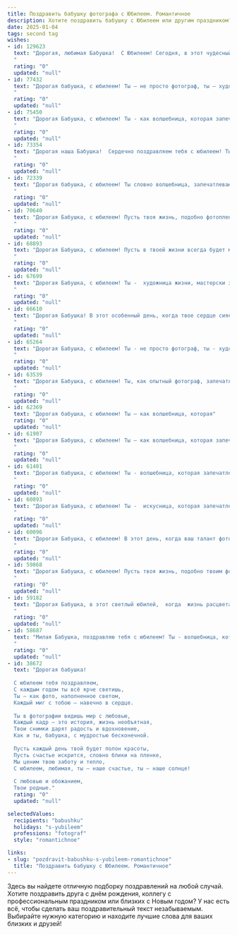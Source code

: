 ```yaml
---
title: Поздравить бабушку фотографа с Юбилеем. Романтичное
description: Хотите поздравить бабушку с Юбилеем или другим праздником? Наш ИИ создаст незабываемое поздравление, а вы обязательно выделитесь среди других.  
date: 2025-01-04
tags: second tag
wishes:
- id: 129623
  text: "Дорогая, любимая Бабушка!  С Юбилеем! Сегодня, в этот чудесный день,  я хочу поздравить тебя,  мастерицу света и теней,  чудесную фотографа,  с твоим замечательным праздником!  Пусть твоя жизнь будет такой же яркой и неповторимой, как фотографии, которые ты создаёшь.  Пусть каждый день дарит тебе радость, вдохновение и любовь,  а твой объектив всегда будет улавливать самые прекрасные моменты.  Счастья тебе, крепкого здоровья и долгих лет жизни, наполненных  теплотой и светом!
  "
  rating: "0"
  updated: "null"
- id: 77432
  text: "Дорогая бабушка, с юбилеем! Ты – не просто фотограф, ты – художник, который запечатлевает самые светлые моменты нашей жизни. Твои снимки – это волшебные мгновения, застывшие во времени.  Желаю тебе  множество новых, ярких кадров и бесконечного счастья!
  "
  rating: "0"
  updated: "null"
- id: 75450
  text: "Дорогая Бабушка, с юбилеем! Ты - как волшебница, которая запечатлевает мгновения жизни, не только на фотоплёнку, но и в наших сердцах. Пусть твоя любовь к фотографии всегда будет яркой и вдохновляющей!
  "
  rating: "0"
  updated: "null"
- id: 73354
  text: "Дорогая наша Бабушка!  Сердечно поздравляем тебя с юбилеем! Ты – наша муза, вдохновляющая нас на творчество, как ты когда-то вдохновила мир своим фотоискусством. Пусть твой талант продолжает цвести, а жизнь будет наполнена яркими кадрами счастья!
  "
  rating: "0"
  updated: "null"
- id: 72339
  text: "Дорогая бабушка, с юбилеем! Ты словно волшебница, запечатлевающая на пленке самые яркие моменты жизни,  твои фотографии – это не просто снимки, это история любви, радости и тепла.  Пусть твой талант и страсть к фотографии продолжают дарить свет и вдохновение на долгие годы!
  "
  rating: "0"
  updated: "null"
- id: 70640
  text: "Дорогая Бабушка, с юбилеем! Пусть твоя жизнь, подобно фотопленке, будет полна ярких моментов, которые ты с любовью запечатлеваешь в своей памяти. Желаю тебе бесконечного счастья, крепкого здоровья и вдохновения, чтобы твой талант фотографа продолжал дарить миру красоту и свет!
  "
  rating: "0"
  updated: "null"
- id: 68893
  text: "Дорогая Бабушка, с юбилеем! Пусть в твоей жизни всегда будет место для ярких моментов, запечатленных в твоих фотографиях – как живых свидетельствах твоей любви и заботы. Желаю тебе  здоровья, счастья и вдохновения, чтобы ты  продолжала дарить нам  радость своими талантами долгие-долгие годы!
  "
  rating: "0"
  updated: "null"
- id: 67699
  text: "Дорогая Бабушка, с юбилеем! Ты -  художница жизни, мастерски запечатляющая самые яркие моменты. Твоя любовь к фотографии, как волшебная кисть, рисует в памяти  незабываемые портреты счастья, создавая уникальную летопись нашей семьи. Пусть в твоей жизни всегда будут тепло, свет и вдохновение, а объектив камеры навсегда останется  зеркалом радости и любви!
  "
  rating: "0"
  updated: "null"
- id: 66610
  text: "Дорогая Бабушка! В этот особенный день, когда твое сердце сияет как хрустальная линза, а взгляд ловит каждый миг, позволь мне поздравить тебя с Юбилеем! Ты – волшебница, которая запечатлевает моменты жизни в нежных оттенках,  как опытный фотограф,  ловко управляющий светом и тенью. Пусть твоё сердце всегда будет окружено любовью, а душа –  наполнена счастьем и вдохновением!
  "
  rating: "0"
  updated: "null"
- id: 65264
  text: "Дорогая Бабушка, с юбилеем! Ты - не просто фотограф, ты - художник, который запечатлевает самые драгоценные моменты жизни, окутывая их волшебством света и цвета. Твои фотографии - это не просто снимки, а истории, рассказанные через объектив твоего сердца. Пусть каждый новый день будет полон ярких красок и счастливых мгновений, которые ты будешь продолжать ловить своим мастерством! 🙏❤️
  "
  rating: "0"
  updated: "null"
- id: 63539
  text: "Дорогая Бабушка, с юбилеем! Ты, как опытный фотограф, запечатлела в памяти множество прекрасных мгновений нашей жизни, запечатлевая их в своих снимках, полных любви и тепла. Пусть твоя жизнь будет такой же яркой и насыщенной, как твоя работа, а каждый день будет наполнен радостью и счастьем!
  "
  rating: "0"
  updated: "null"
- id: 62369
  text: "Дорогая бабушка, с юбилеем! Ты – как волшебница, которая"
  rating: "0"
  updated: "null"
- id: 61907
  text: "Дорогая Бабушка, с юбилеем! Ты – как волшебница, которая запечатлела на фотографиях самые яркие моменты нашей жизни. Пусть твоя душа всегда будет полна творческой энергии, а глаза светятся радостью и любовью!
  "
  rating: "0"
  updated: "null"
- id: 61401
  text: "Дорогая бабушка, с юбилеем! Ты - волшебница, которая запечатлела самые яркие моменты нашей жизни, как прекрасными фотоснимками, так и в наших сердцах. Пусть каждый день будет полон света, любви и творческих вдохновений!
  "
  rating: "0"
  updated: "null"
- id: 60893
  text: "Дорогая Бабушка, с юбилеем! Ты -  искусница, которая запечатлела самые ценные мгновения нашей жизни, мастерски поймав свет в глазах и улыбки на лицах. Твоя работа - это не просто фотографии, а целые истории, полные любви и тепла. Пусть каждый новый день будет полон вдохновения, а твои снимки продолжают радовать мир своей красотой и душевностью!
  "
  rating: "0"
  updated: "null"
- id: 60096
  text: "Дорогая Бабушка, с юбилеем! В этот день, когда ваш талант фотографа запечатлел столько прекрасных моментов, позвольте мне сказать, что ваша жизнь – это целая фотогалерея, наполненная любовью, теплом и счастьем, которые вы дарите нам каждый день. Пусть ваша душа всегда будет такой же светлой и чистой, как ваши снимки, а ваш взгляд – таким же ясным и проникновенным, как объектив вашей камеры!
  "
  rating: "0"
  updated: "null"
- id: 59868
  text: "Дорогая Бабушка, с юбилеем! Пусть твоя жизнь, подобно твоим фотографиям, будет наполнена яркими моментами, теплыми красками и нежной любовью. Счастья тебе, здоровья и долгих лет, полных вдохновения и творческих успехов!
  "
  rating: "0"
  updated: "null"
- id: 59182
  text: "Дорогая Бабушка, в этот светлый юбилей,  когда  жизнь расцветает новыми красками, как твои чудесные фотографии,  я хочу пожелать тебе  море  любви,  крепкого здоровья и  радости  от  каждого мгновения! Пусть  каждый  день  будет полон  счастья,  как  твои  воспоминания,  запечатленные  на  пленке!
  "
  rating: "0"
  updated: "null"
- id: 58687
  text: "Милая Бабушка, поздравляю тебя с юбилеем! Ты - волшебница, которая запечатлела в своих фотографиях не только мгновения, но и любовь, радость, тепло и всю красоту жизни. Пусть твой объектив всегда ловит только счастливые моменты, а сердце наполняется любовью и благополучием!
  "
  rating: "0"
  updated: "null"
- id: 38672
  text: "Дорогая бабушка!
  
  С юбилеем тебя поздравляем,
  С каждым годом ты всё ярче светишь,
  Ты – как фото, наполненное светом,
  Каждый миг с тобою – навечно в сердце.
  
  Ты в фотографии видишь мир с любовью,
  Каждый кадр – это история, жизнь необъятная,
  Твои снимки дарят радость и вдохновение,
  Как и ты, бабушка, с мудростью бесконечной.
  
  Пусть каждый день твой будет полон красоты,
  Пусть счастье искрится, словно блики на пленке,
  Мы ценим твою заботу и тепло,
  С юбилеем, любимая, ты – наше счастье, ты – наше солнце!
  
  С любовью и обожанием,
  Твои родные."
  rating: "0"
  updated: "null"

selectedValues:
  recipients: "babushku"
  holidays: "s-yubileem"
  professions: "fotograf"
  style: "romantichnoe"

links:
- slug: "pozdravit-babushku-s-yubileem-romantichnoe"
  title: "Поздравить бабушку с Юбилеем. Романтичное"
---
```


Здесь вы найдете отличную подборку поздравлений на любой случай.
Хотите поздравить друга с днём рождения, коллегу с профессиональным праздником или близких с Новым годом? У нас есть всё, чтобы сделать ваш поздравительный текст незабываемым. Выбирайте нужную категорию и находите лучшие слова для ваших близких и друзей!
